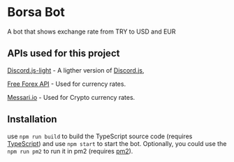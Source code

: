 # Borsa Bot
A bot that shows exchange rate from TRY to USD and EUR

## APIs used for this project

[Discord.js-light](https://www.npmjs.com/package/discord.js-light) - A ligther version of [Discord.js](https://discord.js.org/#/),

[Free Forex API](https://www.freeforexapi.com/) - Used for currency rates.

[Messari.io](https://messari.io/api) - Used for Crypto currency rates.

## Installation
use `npm run build` to build the TypeScript source code (requires [TypeScript](https://www.typescriptlang.org/)) and use `npm start` to start the bot.
Optionally, you could use the `npm run pm2` to run it in pm2 (requires [pm2](https://pm2.keymetrics.io/)).